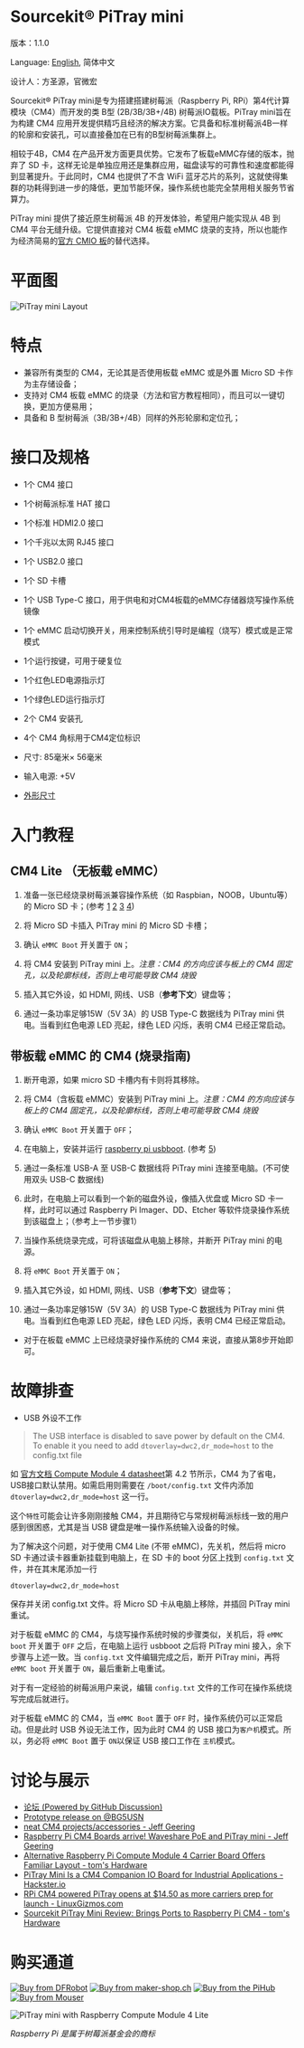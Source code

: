 # Sourcekit® PiTray mini

版本：1.1.0

Language: [English](PiTray-mini), 简体中文

设计人：方圣源，官微宏

Sourcekit® PiTray mini是专为搭建搭建树莓派（Raspberry Pi, RPi）第4代计算模块（CM4）而开发的类 B型 (2B/3B/3B+/4B) 树莓派IO载板。PiTray mini旨在为构建 CM4 应用开发提供精巧且经济的解决方案。它具备和标准树莓派4B一样的轮廓和安装孔，可以直接叠加在已有的B型树莓派集群上。

相较于4B，CM4 在产品开发方面更具优势。它发布了板载eMMC存储的版本，抛弃了 SD 卡，这样无论是单独应用还是集群应用，磁盘读写的可靠性和速度都能得到显著提升。于此同时，CM4 也提供了不含 WiFi 蓝牙芯片的系列，这就使得集群的功耗得到进一步的降低，更加节能环保，操作系统也能完全禁用相关服务节省算力。

PiTray mini 提供了接近原生树莓派 4B 的开发体验，希望用户能实现从 4B 到 CM4 平台无缝升级。它提供直接对 CM4 板载 eMMC 烧录的支持，所以也能作为经济简易的[官方 CMIO 板](https://www.raspberrypi.org/products/compute-module-4-io-board/)的替代选择。

# 平面图

![PiTray mini Layout](images/PiTray-mini-layout.jpg)

# 特点

-   兼容所有类型的 CM4，无论其是否使用板载 eMMC 或是外置 Micro SD 卡作为主存储设备；
-   支持对 CM4 板载 eMMC 的烧录（方法和官方教程相同），而且可以一键切换，更加方便易用；
-   具备和 B 型树莓派（3B/3B+/4B）同样的外形轮廓和定位孔；

# 接口及规格

- 1个 CM4 接口
- 1个树莓派标准 HAT 接口
- 1个标准 HDMI2.0 接口
- 1个千兆以太网 RJ45 接口
- 1个 USB2.0 接口
- 1个 SD 卡槽
- 1个 USB Type-C 接口，用于供电和对CM4板载的eMMC存储器烧写操作系统镜像
- 1个 eMMC 启动切换开关，用来控制系统引导时是编程（烧写）模式或是正常模式
- 1个运行按键，可用于硬复位
- 1个红色LED电源指示灯
- 1个绿色LED运行指示灯
- 2个 CM4 安装孔
- 4个 CM4 角标用于CM4定位标识

- 尺寸: 85毫米× 56毫米
- 输入电源: +5V
- [外形尺寸](PiTray-mini-mech.pdf ":ignore")

# 入门教程

## CM4 Lite （无板载 eMMC）

1.  准备一张已经烧录树莓派兼容操作系统（如 Raspbian，NOOB，Ubuntu等）的 Micro SD 卡；(参考 [1](https://www.raspberrypi.org/software/) [2](https://www.raspberrypi.org/software/operating-systems/) [3](https://www.raspberrypi.org/documentation/installation/installing-images/) [4](https://projects.raspberrypi.org/en/projects/raspberry-pi-setting-up))

2.  将 Micro SD 卡插入 PiTray mini 的 Micro SD 卡槽；

3.  确认 `eMMC Boot` 开关置于 `ON`；

4.  将 CM4 安装到 PiTray mini 上。_注意：CM4 的方向应该与板上的 CM4 固定孔，以及轮廓标线，否则上电可能导致 CM4 烧毁_

5.  插入其它外设，如 HDMI, 网线、USB（**参考下文**）键盘等；

6.  通过一条功率足够15W（5V 3A）的 USB Type-C 数据线为 PiTray mini 供电。当看到红色电源 LED 亮起，绿色 LED 闪烁，表明 CM4 已经正常启动。

## 带板载 eMMC 的 CM4 (烧录指南)

1.  断开电源，如果 micro SD 卡槽内有卡则将其移除。

2.  将 CM4（含板载 eMMC）安装到 PiTray mini 上。_注意：CM4 的方向应该与板上的 CM4 固定孔，以及轮廓标线，否则上电可能导致 CM4 烧毁_

3.  确认 `eMMC Boot` 开关置于 `OFF`；

4.  在电脑上，安装并运行 [raspberry pi usbboot](https://github.com/raspberrypi/usbboot). (参考 [5](https://www.raspberrypi.org/documentation/hardware/computemodule/cm-emmc-flashing.md))

5.  通过一条标准 USB-A 至 USB-C 数据线将 PiTray mini 连接至电脑。(不可使用双头 USB-C 数据线)

6.  此时，在电脑上可以看到一个新的磁盘外设，像插入优盘或 Micro SD 卡一样，此时可以通过 Raspberry Pi Imager、DD、Etcher 等软件烧录操作系统到该磁盘上；（参考上一节步骤1）

7.  当操作系统烧录完成，可将该磁盘从电脑上移除，并断开 PiTray mini 的电源。

8.  将 `eMMC Boot` 开关置于 `ON`；

9.  插入其它外设，如 HDMI, 网线、USB（**参考下文**）键盘等；

10. 通过一条功率足够15W（5V 3A）的 USB Type-C 数据线为 PiTray mini 供电。当看到红色电源 LED 亮起，绿色 LED 闪烁，表明 CM4 已经正常启动。

* 对于在板载 eMMC 上已经烧录好操作系统的 CM4 来说，直接从第8步开始即可。

# 故障排查

-   USB 外设不工作

> The USB interface is disabled to save power by default on the CM4. To enable it you need to add `dtoverlay=dwc2,dr_mode=host` to the config.txt file

如 [官方文档 Compute Module 4 datasheet](https://datasheets.raspberrypi.org/cm4/cm4-datasheet.pdf)第 4.2 节所示，CM4 为了省电，USB接口默认禁用。如需启用则需要在 `/boot/config.txt` 文件内添加 `dtoverlay=dwc2,dr_mode=host` 这一行。

这个`特性`可能会让许多刚刚接触 CM4，并且期待它与常规树莓派标线一致的用户感到很困惑，尤其是当 USB 键盘是唯一操作系统输入设备的时候。

为了解决这个问题，对于使用 CM4 Lite (不带 eMMC)，先关机，然后将 micro SD 卡通过读卡器重新挂载到电脑上，在 SD 卡的 boot 分区上找到 `config.txt` 文件，并在其末尾添加一行

```
dtoverlay=dwc2,dr_mode=host
```

保存并关闭 config.txt 文件。将 Micro SD 卡从电脑上移除，并插回 PiTray mini 重试。

对于板载 eMMC 的 CM4，与烧写操作系统时候的步骤类似，关机后，将 `eMMC boot` 开关置于 `OFF` 之后，在电脑上运行 usbboot 之后将 PiTray mini 接入，余下步骤与上述一致。当 `config.txt` 文件编辑完成之后，断开 PiTray mini，再将 `eMMC boot` 开关置于 `ON`，最后重新上电重试。

对于有一定经验的树莓派用户来说，编辑 `config.txt` 文件的工作可在操作系统烧写完成后就进行。

对于板载 eMMC 的 CM4，当 `eMMC Boot` 置于 `OFF` 时，操作系统仍可以正常启动。但是此时 USB 外设无法工作，因为此时 CM4 的 USB 接口为`客户机`模式。所以，务必将 `eMMC Boot` 置于 `ON`以保证 USB 接口工作在 `主机`模式。

# 讨论与展示

-   [论坛 (Powered by GitHub Discussion)](https://github.com/aguegu/sourcekit.cc/discussions)
-   [Prototype release on @BG5USN](https://twitter.com/BG5USN/status/1328331941536477189)
-   [neat CM4 projects/accessories - Jeff Geering](https://github.com/geerlingguy/raspberry-pi-pcie-devices/issues/25)
-   [Raspberry Pi CM4 Boards arrive! Waveshare PoE and PiTray mini - Jeff Geering](https://www.youtube.com/watch?v=DKV7wv7NaCY)
-   [Alternative Raspberry Pi Compute Module 4 Carrier Board Offers Familiar Layout - tom's Hardware](https://www.tomshardware.com/news/alternative-raspberry-pi-compute-module-4-carrier-board-offers-familiar-layout)
-   [PiTray Mini Is a CM4 Companion IO Board for Industrial Applications - Hackster.io](https://www.hackster.io/news/pitray-mini-is-a-cm4-companion-io-board-for-industrial-applications-c4ba79f90e18)
-   [RPi CM4 powered PiTray opens at $14.50 as more carriers prep for launch - LinuxGizmos.com](http://linuxgizmos.com/rpi-cm4-powered-pitray-opens-at-14-50-as-more-carriers-prep-for-launch/)
-   [Sourcekit PiTray Mini Review: Brings Ports to Raspberry Pi CM4 - tom's Hardware](https://www.tomshardware.com/reviews/sourcekit-pitray-mini)

# 购买通道

<a href="https://www.dfrobot.com/product-2196.html" target="_blank"><img src="images/dfrobot.jpg" alt="Buy from DFRobot" title="DFRobot" /></a>
<a href="https://www.maker-shop.ch/pitray-mini-for-raspberry-pi-compute-module-4" target="_blank"><img src="images/makershop-ch.jpg" alt="Buy from maker-shop.ch" title="MakerShop.ch" /></a>
<a href="https://thepihut.com/collections/latest-raspberry-pi-products/products/pitray-mini-for-raspberry-pi-compute-module-4" target="_blank"><img src="images/thepihub.jpg" alt="Buy from the PiHub" title="thePiHub" /></a>
<a href="https://www.mouser.com/ProductDetail/DFRobot/DFR0827?qs=DRkmTr78QAQr9inYZfhAoA%3D%3D" target="_blank"><img src="images/mouser.jpg" alt="Buy from Mouser" title="Mouser" /></a>

![PiTray mini with Raspberry Compute Module 4 Lite](images/PiTray-mini-with-cm4-lite.jpg)

*Raspberry Pi 是属于树莓派基金会的商标*
